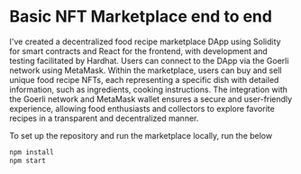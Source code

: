 # Basic NFT Marketplace end to end

I've created a decentralized food recipe marketplace DApp using Solidity for smart contracts and React for the frontend, with development and testing facilitated by Hardhat. Users can connect to the DApp via the Goerli network using MetaMask. Within the marketplace, users can buy and  sell unique food recipe NFTs, each representing a specific dish with detailed information, such as ingredients, cooking instructions. The integration with the Goerli network and MetaMask wallet ensures a secure and user-friendly experience, allowing food enthusiasts and collectors to explore favorite recipes in a transparent and decentralized manner. 

To set up the repository and run the marketplace locally, run the below
```bash
npm install
npm start
```
